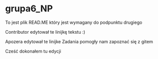 # grupa6_NP

 To jest plik READ.ME który jest wymagany do podpunktu drugiego

Contributor edytował te linijkę tekstu :)

Apozera edytował te linijke
Zadania pomogły nam zapoznać się z gitem


Cześć dokonałem tu edycji

